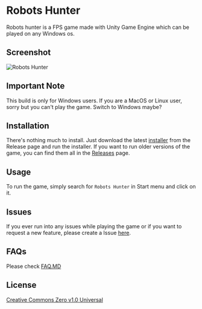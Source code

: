 # Robots Hunter

Robots hunter is a FPS game made with Unity Game Engine which can be played on any Windows os.

## Screenshot

![Robots Hunter](https://i.ibb.co/kJtsjZC/Untitled.png)

## Important Note
This build is only for Windows users. If you are a MacOS or Linux user, sorry but you can't play the game. Switch to Windows maybe?
## Installation

There's nothing much to install. Just download the latest [installer](https://github.com/aarush-paul/robots-hunter-repo/releases/tag/v2.6.1) from the Release page and run the installer.
If you want to run older versions of the game, you can find them all in the [Releases](https://github.com/aarush-paul/robots-hunter-repo/releases) page.

## Usage

To run the game, simply search for ```Robots Hunter``` in Start menu and click on it.

## Issues
If you ever run into any issues while playing the game or if you want to request a new feature, please create a Issue [here](https://github.com/aarush-paul/robots-hunter-repo/issues).

## FAQs
Please check [FAQ.MD](https://github.com/aarush-paul/robots-hunter-repo/blob/main/FAQ.MD)

## License
[Creative Commons Zero v1.0 Universal](https://github.com/aarush-paul/robots-hunter-repo/blob/main/LICENSE)
